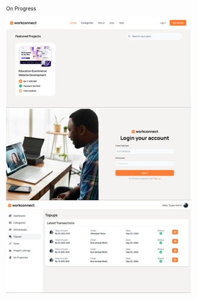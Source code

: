 <p>On Progress</p>

![alt text](https://github.com/muhammadreffy/work-connect/blob/main/public/img/readme-img/Screenshot%202024-09-27%20205204.png?raw=true)
![alt text](https://github.com/muhammadreffy/work-connect/blob/main/public/img/readme-img/Screenshot%202024-09-27%20205219.png?raw=true)
![alt text](https://github.com/muhammadreffy/work-connect/blob/main/public/img/readme-img/Screenshot%202024-09-27%20205309.png?raw=true)
